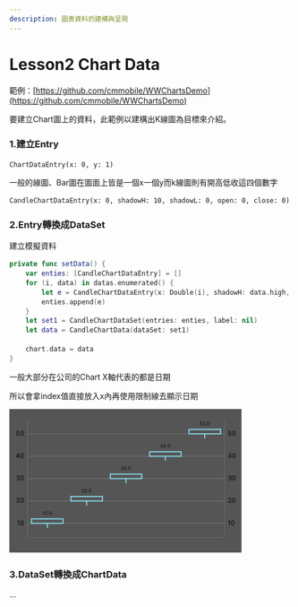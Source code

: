 ```yaml
---
description: 圖表資料的建構與呈現
---
```


# Lesson2 Chart Data

範例：[https://github.com/cmmobile/WWChartsDemo](https://github.com/cmmobile/WWChartsDemo)

要建立Chart圖上的資料，此範例以建構出K線圖為目標來介紹。

### 1.建立Entry

```text
ChartDataEntry(x: 0, y: 1)
```

一般的線圖、Bar圖在圖面上皆是一個x一個y而k線圖則有開高低收這四個數字

```text
CandleChartDataEntry(x: 0, shadowH: 10, shadowL: 0, open: 0, close: 0)
```

### 2.Entry轉換成DataSet

建立模擬資料

```swift
private func setData() {
    var enties: [CandleChartDataEntry] = []
    for (i, data) in datas.enumerated() {
        let e = CandleChartDataEntry(x: Double(i), shadowH: data.high, shadowL: data.low, open: data.open, close: data.close)
        enties.append(e)
    }
    let set1 = CandleChartDataSet(entries: enties, label: nil)
    let data = CandleChartData(dataSet: set1)
    
    chart.data = data
}
```

一般大部分在公司的Chart X軸代表的都是日期

所以會拿index值直接放入x內再使用限制線去顯示日期

![](../.gitbook/assets/jie-tu-20200702-xia-wu-6.00.59.png)

### 3.DataSet轉換成ChartData

...

